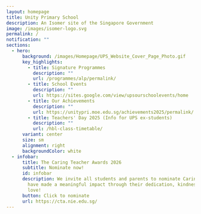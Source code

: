 ```yaml
---
layout: homepage
title: Unity Primary School
description: An Isomer site of the Singapore Government
image: /images/isomer-logo.svg
permalink: /
notification: ""
sections:
  - hero:
      background: /images/Homepage/UPS_Website_Cover_Page_Photo.gif
      key_highlights:
        - title: Signature Programmes
          description: ""
          url: /programmes/alp/permalink/
        - title: School Events
          description: ""
          url: https://sites.google.com/view/upsourschoolevents/home
        - title: Our Achievements
          description: ""
          url: https://unitypri.moe.edu.sg/achievements2025/permalink/
        - title: Teachers' Day 2025 (Info for UPS ex-students)
          description: ""
          url: /hbl-class-timetable/
      variant: center
      size: sm
      alignment: right
      backgroundColor: white
  - infobar:
      title: The Caring Teacher Awards 2026
      subtitle: Nominate now!
      id: infobar
      description: We invite all students and parents to nominate Caring Teachers who
        have made a meaningful impact through their dedication, kindness, and
        love!
      button: Click to nominate
      url: https://cta.nie.edu.sg/
---
```

